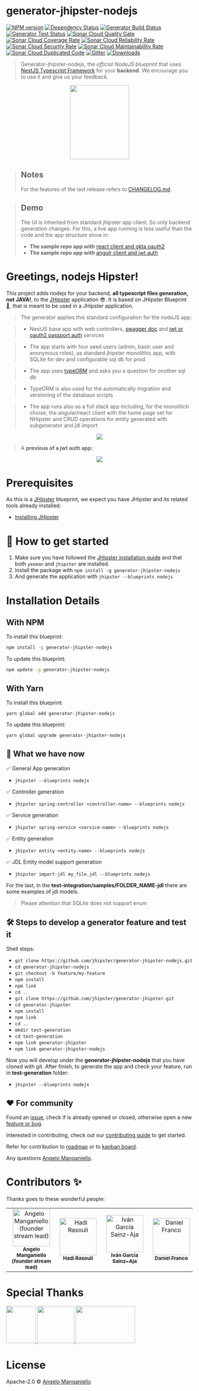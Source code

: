 # generator-jhipster-nodejs

[![NPM version][npm-image]][npm-url]
[![Dependency Status][daviddm-image]][daviddm-url]
[![Generator Build Status][github-actions-generator-ci-image]][github-actions-url]
[![Generator Test Status][github-actions-generator-test-image]][github-actions-url]
[![Sonar Cloud Quality Gate][sonar-gate-image]][sonar-url]
[![Sonar Cloud Coverage Rate][sonar-coverage-image]][sonar-coverage-url]
[![Sonar Cloud Reliability Rate][sonar-reliability-image]][sonar-url]
[![Sonar Cloud Security Rate][sonar-security-image]][sonar-url]
[![Sonar Cloud Maintainability Rate][sonar-maintainability-image]][sonar-url]
[![Sonar Cloud Duplicated Code][sonar-duplication-image]][sonar-url]
[![Gitter][gitter-image]][gitter-url]
[![Downloads][npmcharts-image]][npmcharts-url]

> Generator-jhipster-nodejs, the _official NodeJS blueprint_ that uses [NestJS Typescript Framework](https://nestjs.com/) for your **backend**. We encourage you to use it and give us your feedback.

<div align="center">
	<a href="https://github.com/jhipster/generator-jhipster-nodejs">
		<img width="160" height="200" src="https://raw.githubusercontent.com/jhipster/generator-jhipster-nodejs/v1.0.0-beta.2/logo-nhipster.png">
	</a>
</div>

> ## Notes
>
> For the features of the last release refers to [CHANGELOG.md](https://github.com/jhipster/generator-jhipster-nodejs/blob/master/CHANGELOG.md).

> ## Demo
>
> The UI is inherited from standard jhipster app client. So only backend generation changes.
> For this, a live app running is less useful than the code and the app structure show in:
>
> -   **The sample repo app with** [react client and okta oauth2](https://github.com/jhipster/jhipster-sample-app-nodejs-oauth2/tree/v1.0.0-beta.2)
> -   **The sample repo app with** [angulr client and jwt auth](https://github.com/jhipster/jhipster-sample-app-nodejs/tree/v1.0.0-beta.2)

# Greetings, nodejs Hipster!

This project adds nodejs for your backend, **all typescript files generation, not JAVA!**, to the [JHipster](https://www.jhipster.tech/) application 😎. It is based on JHipster Blueprint 🔵, that is meant to be used in a JHipster application.

> The generator applies this standard configuration for the nodeJS app:

> -   NestJS base app with web controllers, [swagger doc](https://github.com/nestjs/swagger) and [jwt or oauth2 passport auth](https://github.com/nestjs/passport) services

> -   The app starts with four seed users (admin, basic user and anonymous roles), as standard jhipster monolithic app, with SQLite for dev and configurable sql db for prod

> -   The app uses [typeORM](https://github.com/nestjs/typeorm) and asks you a question for onother sql db

> -   TypeORM is also used for the automatically migration and versioning of the database scripts

> -   The app runs also as a full stack app including, for the monolitich choise, the angular/react client with the home page set for NHipster and CRUD operations for entity generated with subgenerator and jdl import

<div align="center">
		<img src="https://raw.githubusercontent.com/jhipster/generator-jhipster-nodejs/v1.0.0-beta.2/nhipster-cli.gif">
</div>

> A **previous of a jwt auth app:**

<div align="center">
		<img src="https://raw.githubusercontent.com/jhipster/generator-jhipster-nodejs/v1.0.0-beta.2/demo-full-app.gif">
</div>

# Prerequisites

As this is a [JHipster](https://www.jhipster.tech/) blueprint, we expect you have JHipster and its related tools already installed:

-   [Installing JHipster](https://www.jhipster.tech/installation/)

# 🚀 How to get started

1. Make sure you have followed the [JHipster installation guide](https://www.jhipster.tech/installation) and that both `yeoman` and `jhipster` are installed.
2. Install the package with `npm install -g generator-jhipster-nodejs`
3. And generate the application with `jhipster --blueprints nodejs`

# Installation Details

## With NPM

To install this blueprint:

```bash
npm install -g generator-jhipster-nodejs
```

To update this blueprint:

```bash
npm update -g generator-jhipster-nodejs
```

## With Yarn

To install this blueprint:

```
yarn global add generator-jhipster-nodejs
```

To update this blueprint:

```bash
yarn global upgrade generator-jhipster-nodejs
```

## 🚦 What we have now

✅ General App generation

-   `jhipster --blueprints nodejs`

✅ Controller generation

-   `jhipster spring-controller <controller-name> --blueprints nodejs`

✅ Service generation

-   `jhipster spring-service <service-name> --blueprints nodejs`

✅ Entity generation

-   `jhipster entity <entity-name> --blueprints nodejs`

✅ JDL Entity model support generation

-   `jhipster import-jdl my_file.jdl --blueprints nodejs`

For the last, in the **test-integration/samples/FOLDER_NAME-jdl** there are some examples of jdl models.

> Please attention that SQLite does not support enum

## 🛠 Steps to develop a generator feature and test it

Shell steps:

-   `git clone https://github.com/jhipster/generator-jhipster-nodejs.git`
-   `cd generator-jhipster-nodejs`
-   `git checkout -b feature/my-feature`
-   `npm install`
-   `npm link`
-   `cd ..`
-   `git clone https://github.com/jhipster/generator-jhipster.git`
-   `cd generator-jhipster`
-   `npm install`
-   `npm link`
-   `cd ..`
-   `mkdir test-generation`
-   `cd test-generation`
-   `npm link generator-jhipster`
-   `npm link generator-jhipster-nodejs`

Now you will develop under the **generator-jhipster-nodejs** that you have cloned with git.
After finish, to generate the app and check your feature, run in **test-generation** folder:

-   `jhipster --blueprints nodejs`

## ❤️ For community

Found an [issue](https://github.com/jhipster/generator-jhipster-nodejs/issues), check if is already opened or closed, otherwise open a new [feature or bug](https://github.com/jhipster/generator-jhipster-nodejs/issues/new/choose).

Interested in contributing, check out our [contributing guide](https://github.com/jhipster/generator-jhipster-nodejs/blob/master/CONTRIBUTING.md) to get started.

Refer for contribution to [roadmap](https://github.com/jhipster/generator-jhipster-nodejs/blob/master/ROADMAP.md) or to [kanban board](https://github.com/jhipster/generator-jhipster-nodejs/projects/1?fullscreen=true).

Any questions [Angelo Manganiello](mailto:angelo.mang@libero.it).

# Contributors ✨

Thanks goes to these wonderful people:

<table><tr><td align="center"><a href="https://github.com/amanganiello90"><img src="https://avatars3.githubusercontent.com/u/20536757?s=400&v=4" width="100px;" alt="Angelo Manganiello (founder stream lead)"/><br/><sub><b>Angelo Manganiello</b><br/><b>(founder stream lead)</b></sub></a></td><td align="center"><a href="https://github.com/hadirsa"><img src="https://avatars2.githubusercontent.com/u/3942854?s=400&v=4" width="100px;" alt="Hadi Rasouli"/><br /><sub><b>Hadi Rasouli</b></sub></a></td><td align="center"><a href="https://github.com/ivangsa"><img src="https://avatars1.githubusercontent.com/u/1246876?s=400&v=4" width="100px;" alt="Iván García Sainz-Aja"/><br /><sub><b>Iván García Sainz-Aja</b></sub></a></td><td align="center"><a href="https://github.com/DanielFran"><img src="https://avatars1.githubusercontent.com/u/3706415?s=400&v=4" width="100px;" alt="Daniel Franco"/><br /><sub><b>Daniel Franco</b></sub></a></td></tr></table>

# Special Thanks

<div align="left">
		<a href="https://www.jetbrains.com/?from=generator-jhipster-nodejs">
		  <img width="80" height="100" src="https://raw.githubusercontent.com/jhipster/generator-jhipster-nodejs/v1.0.0-beta.2/jetbrains.png">
		</a>
		<a href="https://code.visualstudio.com">
		  <img width="100" height="100" src="https://raw.githubusercontent.com/jhipster/generator-jhipster-nodejs/v1.0.0-beta.2/visualstudio-code.png">
		</a>
		<a href="https://www.jhipster.tech">
		  <img width="160" height="100" src="https://raw.githubusercontent.com/jhipster/generator-jhipster-nodejs/v1.0.0-beta.2/jhipster-logo.png">
		</a>
</div>

# License

Apache-2.0 © [Angelo Manganiello](https://github.com/amanganiello90)

[npm-image]: https://img.shields.io/npm/v/generator-jhipster-nodejs.svg
[npm-url]: https://npmjs.org/package/generator-jhipster-nodejs
[github-actions-generator-ci-image]: https://github.com/jhipster/generator-jhipster-nodejs/workflows/Generator%20CI/badge.svg
[github-actions-generator-test-image]: https://github.com/jhipster/generator-jhipster-nodejs/workflows/Test%20Integration/badge.svg
[github-actions-url]: https://github.com/jhipster/generator-jhipster-nodejs/actions
[sonar-url]: https://sonarcloud.io/dashboard?branch=master&id=jhipster_generator-jhipster-nodejs
[sonar-coverage-url]: https://sonarcloud.io/component_measures?branch=master&id=jhipster_generator-jhipster-nodejs&metric=coverage&view=list
[sonar-gate-image]: https://sonarcloud.io/api/project_badges/measure?branch=master&project=jhipster_generator-jhipster-nodejs&metric=alert_status
[sonar-coverage-image]: https://sonarcloud.io/api/project_badges/measure?branch=master&project=jhipster_generator-jhipster-nodejs&metric=coverage
[sonar-reliability-image]: https://sonarcloud.io/api/project_badges/measure?branch=master&project=jhipster_generator-jhipster-nodejs&metric=reliability_rating
[sonar-security-image]: https://sonarcloud.io/api/project_badges/measure?branch=master&project=jhipster_generator-jhipster-nodejs&metric=security_rating
[sonar-maintainability-image]: https://sonarcloud.io/api/project_badges/measure?branch=master&project=jhipster_generator-jhipster-nodejs&metric=sqale_rating
[sonar-duplication-image]: https://sonarcloud.io/api/project_badges/measure?branch=master&project=jhipster_generator-jhipster-nodejs&metric=duplicated_lines_density
[daviddm-image]: https://david-dm.org/jhipster/generator-jhipster-nodejs.svg?theme=shields.io
[daviddm-url]: https://david-dm.org/jhipster/generator-jhipster-nodejs
[npmcharts-image]: https://img.shields.io/npm/dm/generator-jhipster-nodejs.svg?label=Downloads&style=flat
[npmcharts-url]: https://npmcharts.com/compare/generator-jhipster-nodejs
[gitter-image]: https://badges.gitter.im/generator-jhipster-nodejs/community.svg
[gitter-url]: https://gitter.im/generator-jhipster-nodejs/community?utm_source=badge&utm_medium=badge&utm_campaign=pr-badge
